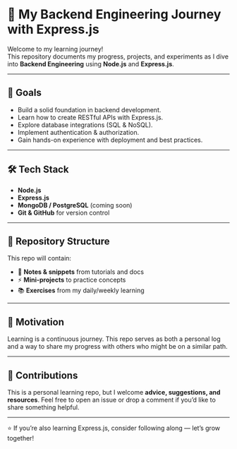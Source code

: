 # 🚀 My Backend Engineering Journey with Express.js

Welcome to my learning journey!  
This repository documents my progress, projects, and experiments as I dive into **Backend Engineering** using **Node.js** and **Express.js**.

---

## 📌 Goals

- Build a solid foundation in backend development.
- Learn how to create RESTful APIs with Express.js.
- Explore database integrations (SQL & NoSQL).
- Implement authentication & authorization.
- Gain hands-on experience with deployment and best practices.

---

## 🛠️ Tech Stack

- **Node.js**
- **Express.js**
- **MongoDB / PostgreSQL** (coming soon)
- **Git & GitHub** for version control

---

## 📂 Repository Structure

This repo will contain:

- 📝 **Notes & snippets** from tutorials and docs
- ⚡ **Mini-projects** to practice concepts
- 📚 **Exercises** from my daily/weekly learning

---

## 🌱 Motivation

Learning is a continuous journey. This repo serves as both a personal log and a way to share my progress with others who might be on a similar path.

---

## 🤝 Contributions

This is a personal learning repo, but I welcome **advice, suggestions, and resources**. Feel free to open an issue or drop a comment if you’d like to share something helpful.

---

⭐️ If you’re also learning Express.js, consider following along — let’s grow together!
